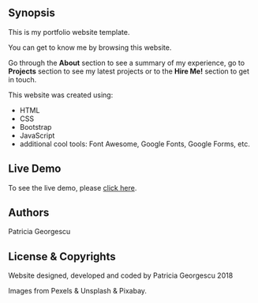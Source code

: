  
## Synopsis

This is my portfolio website template.

You can get to know me by browsing this website.  

Go through the **About** section to see a summary of my experience, go to **Projects** section to see my latest projects or to the **Hire Me!** section to get in touch.

This website was created using:

* HTML
* CSS
* Bootstrap
* JavaScript
* additional cool tools: Font Awesome, Google Fonts, Google Forms, etc. 

## Live Demo

To see the live demo, please [click here](https://patriciageo3.github.io/).

## Authors

Patricia Georgescu

## License & Copyrights

Website designed, developed and coded by Patricia Georgescu 2018

Images from Pexels & Unsplash & Pixabay.
